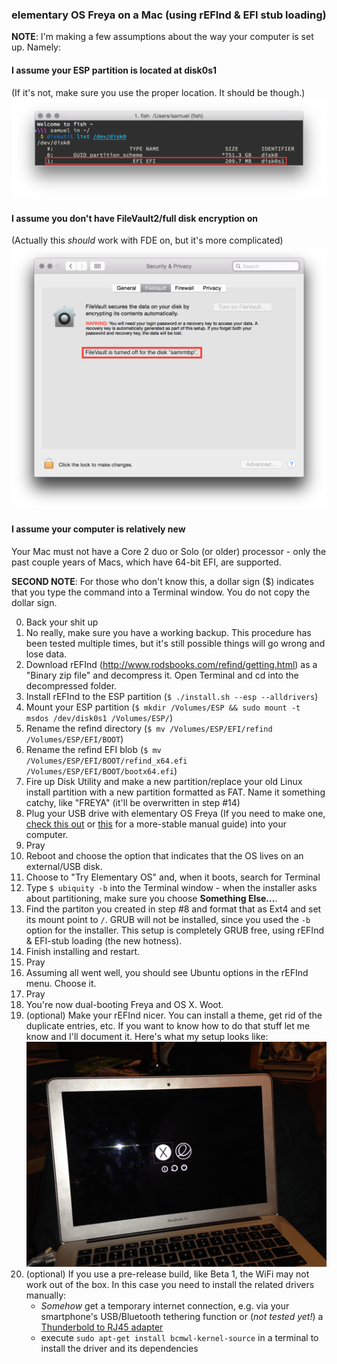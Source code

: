 ### elementary OS Freya on a Mac (using rEFInd & EFI stub loading)

**NOTE**: I'm making a few assumptions about the way your computer is set up. Namely:

#### I assume your ESP partition is located at disk0s1
(If it's not, make sure you use the proper location. It should be though.)
![wheres-esp](img/wheres-esp.png)

#### I assume you don't have FileVault2/full disk encryption on
(Actually this *should* work with FDE on, but it's more complicated)
![no-fde](img/no-fde.png)

#### I assume your computer is relatively new
Your Mac must not have a Core 2 duo or Solo (or older) processor - only the past couple years of Macs, which have 64-bit EFI, are supported.

**SECOND NOTE**: For those who don't know this, a dollar sign ($) indicates that you type the command into a Terminal window. You do not copy the dollar sign.

0. Back your shit up
0. No really, make sure you have a working backup. This procedure has been tested multiple times, but it's still possible things will go wrong and lose data.
1. Download rEFInd (http://www.rodsbooks.com/refind/getting.html) as a "Binary zip file" and decompress it. Open Terminal and cd into the decompressed folder.
2. Install rEFInd to the ESP partition (`$ ./install.sh --esp --alldrivers`)
3. Mount your ESP partition (`$ mkdir /Volumes/ESP && sudo mount -t msdos /dev/disk0s1 /Volumes/ESP/`)
4. Rename the refind directory (`$ mv /Volumes/ESP/EFI/refind /Volumes/ESP/EFI/BOOT`)
5. Rename the refind EFI blob (`$ mv /Volumes/ESP/EFI/BOOT/refind_x64.efi /Volumes/ESP/EFI/BOOT/bootx64.efi`)
6. Fire up Disk Utility and make a new partition/replace your old Linux install partition with a new partition formatted as FAT. Name it something catchy, like "FREYA" (it'll be overwritten in step #14)
7. Plug your USB drive with elementary OS Freya (If you need to make one, [check this out](https://github.com/sdaitzman/elementary-thumbdrive-creator) or [this](https://github.com/aroman/freya-on-a-mac/tree/master/iso-to-usb) for a more-stable manual guide) into your computer.
8. Pray
9. Reboot and choose the option that indicates that the OS lives on an external/USB disk.
10. Choose to "Try Elementary OS" and, when it boots, search for Terminal
11. Type `$ ubiquity -b` into the Terminal window - when the installer asks about partitioning, make sure you choose **Something Else...**.
12. Find the partiton you created in step #8 and format that as Ext4 and set its mount point to `/`. GRUB will not be installed, since you used the `-b` option for the installer. This setup is completely GRUB free, using rEFInd & EFI-stub loading (the new hotness).
13. Finish installing and restart.
14. Pray
15. Assuming all went well, you should see Ubuntu options in the rEFInd menu. Choose it.
16. Pray
17. You're now dual-booting Freya and OS X. Woot.
18. (optional) Make your rEFInd nicer. You can install a theme, get rid of the duplicate entries, etc. If you want to know how to do that stuff let me know and I'll document it. Here's what my setup looks like:
![no-fde](img/finished-product.jpg)
20. (optional) If you use a pre-release build, like Beta 1, the WiFi may not work out of the box. In this case you need to install the related drivers manually:
    - *Somehow* get a temporary internet connection, e.g. via your smartphone's USB/Bluetooth tethering function or (*not tested yet!*) a [Thunderbold to RJ45 adapter](http://store.apple.com/us/product/MD463ZM/A/thunderbolt-to-gigabit-ethernet-adapter)
    - execute `sudo apt-get install bcmwl-kernel-source` in a terminal to install the driver and its dependencies
